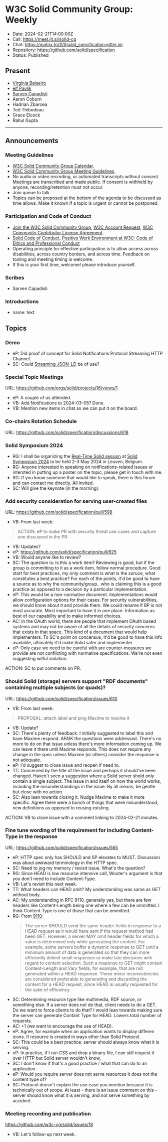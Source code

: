 # W3C Solid Community Group: Weekly

* Date: 2024-02-21T14:00:00Z
* Call: https://meet.jit.si/solid-cg
* Chat: https://matrix.to/#/#solid_specification:gitter.im
* Repository: https://github.com/solid/specification
* Status: Published


## Present
* [Virginia Balseiro](https://virginiabalseiro.com/#me)
* [elf Pavlik](https://elf-pavlik.hackers4peace.net)
* [Sarven Capadisli](https://csarven.ca/#i)
* Aaron Coburn
* Hadrian Zbarcea
* Ted Thibodeau
* Grace Elcock
* Rahul Gupta

---

## Announcements

### Meeting Guidelines
* [W3C Solid Community Group Calendar](https://www.w3.org/groups/cg/solid/calendar).
* [W3C Solid Community Group Meeting Guidelines](https://github.com/w3c-cg/solid/blob/main/meetings/README.md).
* No audio or video recording, or automated transcripts without consent. Meetings are transcribed and made public. If consent is withheld by anyone, recording/retention must not occur.
* Join queue to talk.
* Topics can be proposed at the bottom of the agenda to be discussed as time allows. Make it known if a topic is urgent or cannot be postponed.

### Participation and Code of Conduct
* [Join the W3C Solid Community Group](https://www.w3.org/community/solid/join), [W3C Account Request](http://www.w3.org/accounts/request), [W3C Community Contributor License Agreement](https://www.w3.org/community/about/agreements/cla/).
* [Solid Code of Conduct](https://github.com/solid/process/blob/main/code-of-conduct.md), [Positive Work Environment at W3C: Code of Ethics and Professional Conduct](https://www.w3.org/Consortium/cepc/)
* Operating principle for effective participation is to allow access across disabilities, across country borders, and across time. Feedback on tooling and meeting timing is welcome.
* If this is your first time, welcome! please introduce yourself.

### Scribes
* Sarven Capadisli


### Introductions
* name: text

## Topics

### Demo

* eP: Did proof of concept for Solid Notifications Protocol Streaming HTTP Channel.
* SC: Could [Streaming JSON-LD](https://www.w3.org/TR/json-ld11-streaming/) be of use?


### Special Topic Meetings
URL: https://github.com/orgs/solid/projects/16/views/1

* eP: A couple of us attended.
* VB: Add Notifications to 2024-03-05? Done.
* VB: Mention new items in chat so we can put it on the board.


### Co-chairs Rotation Schedule
URL: https://github.com/solid/specification/discussions/618


### Solid Symposium 2024

* RG: I shall be organizing the [Real-Time Solid session](https://cxres.inrupt.net/public/SoSy24/RealTimeSolid/) at [Solid Symposium 2024](https://events.vito.be/sosy2024) to be held 2-3 May 2024 in Leuven, Belgium.
* RG: Anyone interested in speaking on notifications-related issues or intersted in putting up a poster on the topic, please get in touch with me.
* RG: If you know someone that would like to speak, there is this forum and can contact me directly. All invited.
* SC: Will give the keynote (in the morning).


### Add security consideration for serving user-created files
URL: https://github.com/solid/specification/pull/598

* VB: From last week:

> ACTION: eP to make PR with security threat use cases and capture one discussed in the PR

* VB: Updates?
* eP: https://github.com/solid/specification/pull/625
* VB: Would anyone like to review?
* SC: The question is: is this a work item? Reviewing is good, but if the group is committing to it as a work item, follow normal procedure. Good start for best practices, my only comment is what is the soruce, what constitutes a best practice? For each of the points, it'd be good to have a source as to why the community/group.. who is claiming this is a good practice as opposed to a decision by a particular implementation. 
* eP: This would be a non-normative document. Implementations would allow configuration options for their cases. For security vulnerabilities, we should know about it and provide them. We could rename if BP is not most accurate. Most important to have it in one place. Information as best of our capability and to make informed choices.
* AC: In the OAuth world, there are people that implement OAuth based systems and may not be aware of all the details of security concerns that exists in that space. This kind of a document that would help implementers. To SC's point on concensus, it'd be good to have this info available, ultimately it'd make Solid safer and implementer.
* eP: Only case we need to be careful with are counter-measures we provide are not conflicting with normative specifications. We're not even suggesting wilful violation.

ACTION: SC to put comments on PR.

### Should Solid (storage) servers support "RDF documents" containing multiple subjects (or quads)?
URL: https://github.com/solid/specification/issues/610
* VB: From last week:
>  PROPOSAL: attach label and ping Maxime to resolve it
* VB: Update?
* SC: There's plenty of feedback. I initially suggested to label this and have Maxime respond. AFAIK the questions were addressed. There's no more to do on that issue unless there's more information coming up. We can leave it there until Maxime responds. This does not require any change in the spec unless Maxime (or others) consider the response is not adequate. 
* eP: I'd suggest to close issue and reopen if need to.
* TT: Concerned by the title of the issue and perhaps it should've been changed. Haven't seen a suggestion where a Solid server shold only contain a single subject. The issue in and itself on how the world works, including the misunderstandings in the issue. By all means, be gentle but close with no action.
* SC: Also lean towards closing it. Nudge Maxime to make it more specific. Agree there were a bunch of things that were misunderstood, new definitions as opposed to reusing existing.

ACTION: VB to close issue with a comment linking to 2024-02-21 minutes.


### Fine tune wording of the requirement for including Content-Type in the response
URL: https://github.com/solid/specification/issues/565

* eP: HTTP spec only has SHOULD and SP elevates to MUST. Discussion was about awkward terminology in the HTTP spec.
* SC: Need to jog my memory / revisit issue. What's the question?
* RG: Since HEAD is low resource intensive call, Wouter's argument is that you don't need to include Content-Type.
* VB: Let's revisit this next week. 
* TT: What headers can HEAD omit? My understanding was same as GET without body.
* AC: My understanding in RFC 9110, generally yes, but there are few headers like Content-Length being one where a few can be ommitted. I think Content-Type is one of those that can be ommitted.
* RG: From [9110](https://www.rfc-editor.org/rfc/rfc9110#section-9.3.2):
  > The server SHOULD send the same header fields in response to a HEAD request as it would have sent if the request method had been GET. However, a server MAY omit header fields for which a value is determined only while generating the content. For example, some servers buffer a dynamic response to GET until a minimum amount of data is generated so that they can more efficiently delimit small responses or make late decisions with regard to content selection. Such a response to GET might contain Content-Length and Vary fields, for example, that are not generated within a HEAD response. These minor inconsistencies are considered preferable to generating and discarding the content for a HEAD request, since HEAD is usually requested for the sake of efficiency. 
* SC: Determining resource type like multimedia, RDF source, or something else. If a server does not do that, client needs to do a GET. Do we want to force clients to do that? I would lean towards making sure the server can generate Contant Type for HEAD. Lowers total number of requests.
* AC: +1 (we want to encourage the use of HEAD).
* eP: Agree, for example when an application wants to display differen icons. If resource is created in ways other than Solid Protocol.
* SC: This could be a best practice: server should always know what it is serving.
* eP: In practise, if I run CSS and drop a binary file, I can still request it over HTTP but Solid server wouldn't know, 
* SC: I don't know if that's a good practice / what that can do to an application. 
* eP: Would you require server does not serve resources it does not the content type of? 
* SC: Protocol doesn't explain the use case you mention because it is technically out of scope. At least - there is an issue comment on this - server should know what it is serving, and not serve something by accident.


### Meeting recording and publication
https://github.com/w3c-cg/solid/issues/18

* VB: Let's follow-up next week.
